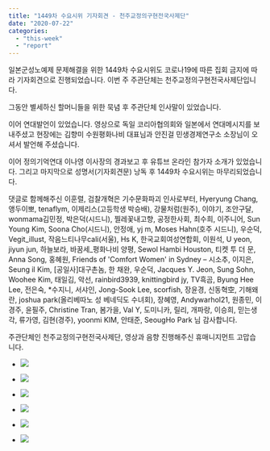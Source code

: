 ```yaml
---
title: "1449차 수요시위 기자회견 - 천주교정의구현전국사제단"
date: "2020-07-22"
categories: 
  - "this-week"
  - "report"
---
```


일본군성노예제 문제해결을 위한 1449차 수요시위도 코로나19에 따른 집회 금지에 따라 기자회견으로 진행되었습니다. 이번 주 주관단체는 천주교정의구현전국사제단입니다.

그동안 별세하신 할머니들을 위한 묵념 후 주관단체 인사말이 있었습니다.

이어 연대발언이 있었습니다. 영상으로 독일 코리아협의회와 일본에서 연대메시지를 보내주셨고 현장에는 김향미 수원평화나비 대표님과 안진걸 민생경제연구소 소장님이 오셔서 발언해 주셨습니다.

이어 정의기억연대 이나영 이사장의 경과보고 후 유튜브 온라인 참가자 소개가 있었습니다. 그리고 마지막으로 성명서(기자회견문) 낭독 후 1449차 수요시위는 마무리되었습니다.

댓글로 함께해주신 이훈렬, 검찰개혁은 기수문화파괴 인사로부터, Hyeryung Chang, 앵두이뽀, tenaflym, 이제리스(고등학생 박승배), 강물처럼(원주), 이야기, 조안구달, wonmama김민정, 박은덕(시드니), 찔레꽃내고향, 공정한사회, 최수희, 이주니어, Sun Young Kim, Soona Cho(시드니), 안정애, yj m, Moses Hahn(호주 시드니), 우순덕, Vegit\_illust, 작음느티나무cali(서울), Hs K, 한국교회여성연합회, 이원석, U yeon, jiyun jun, 하늘보라, 바꿈세\_평화나비 양평, Sewol Hambi Houston, 티켓 투 더 문, Anna Song, 홍혜원, Friends of 'Comfort Women' in Sydney – 시소추, 이지은, Seung il Kim, \[공일사\]대구촌놈, 한 채완, 우순덕, Jacques Y. Jeon, Sung Sohn, Woohee Kim, 태일김, 악선, rainbird3939, knittingbird jy, TV흑곰, Byung Hee Lee, 전은숙, \*수지니, 서샤인, Jong-Sook Lee, scorfish, 장윤경, 신동혁空, 기해왜란, joshua park(​올리베따노 성 베네딕도 수녀회), 장혜영, Andywarhol21, 원종민, 이경주, 윤필주, Christine Tran, 봄가을, Val Y, 도미니카, 릴리, 개파랑, 이승희, 믿는생각, 류가영, 김현(경주), yoonmi KIM, 안태준, SeougHo Park 님 감사합니다.

주관단체인 천주교정의구현전국사제단, 영상과 음향 진행해주신 휴매니지먼트 고맙습니다.

- ![](https://womenandwar.net/kr/wp-content/uploads/2020/07/크기변환IMGP8408.jpg)
    
- ![](https://womenandwar.net/kr/wp-content/uploads/2020/07/크기변환IMGP8412.jpg)
    
- ![](https://womenandwar.net/kr/wp-content/uploads/2020/07/크기변환IMGP8417.jpg)
    
- ![](https://womenandwar.net/kr/wp-content/uploads/2020/07/크기변환IMGP8432.jpg)
    
- ![](https://womenandwar.net/kr/wp-content/uploads/2020/07/크기변환IMGP8435.jpg)
    
- ![](https://womenandwar.net/kr/wp-content/uploads/2020/07/크기변환IMGP8438.jpg)
    

​

​
